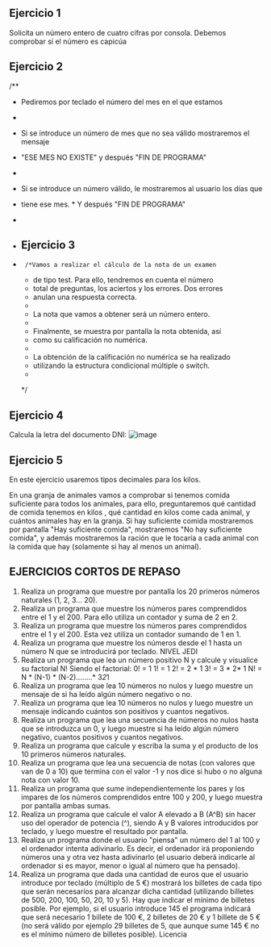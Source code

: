 ## Ejercicio 1 

Solicita un número entero de cuatro cifras por consola. 
Debemos comprobar si el número es capicúa

## Ejercicio 2

/**
 * Pediremos por teclado el número del mes en el que estamos
 *
 * Si se introduce un número de mes que no sea válido mostraremos el mensaje
 * "ESE MES NO EXISTE" y después "FIN DE PROGRAMA"
 *
 * Si se introduce un número válido, le mostraremos al usuario los días que
 * tiene ese mes. * Y después "FIN DE PROGRAMA"

 * 
 * ## Ejercicio 3
 *      /*Vamos a realizar el cálculo de la nota de un examen 
     * de tipo test. Para ello, tendremos en cuenta el número
     * total de preguntas, los aciertos y los errores. Dos errores
     * anulan una respuesta correcta.
     * 
     * La nota que vamos a obtener será un número entero.
     * 
     * Finalmente, se muestra por pantalla la nota obtenida, así
     * como su calificación no numérica. 
     * 
     * La obtención de la calificación no numérica se ha realizado
     * utilizando la estructura condicional múltiple o switch. 
     * 
     */
## Ejercicio 4
Calcula la letra del documento DNI: 
![image](https://github.com/user-attachments/assets/a3dbb72e-9608-440d-9fed-a94246800d17)


## Ejercicio 5
En este ejercicio usaremos  tipos decimales para los kilos. 

En una granja de animales vamos a comprobar si tenemos comida suficiente para todos los animales, para ello, preguntaremos qué cantidad de comida tenemos en kilos , qué cantidad en kilos come cada animal, y cuántos animales hay en la granja. 
Si  hay suficiente comida mostraremos por pantalla "Hay suficiente comida",  mostraremos "No hay suficiente comida", y además mostraremos la ración que le tocaría a cada animal con la comida que hay (solamente si hay al menos un animal).



## EJERCICIOS CORTOS DE REPASO

1. Realiza un programa que muestre por pantalla los 20 primeros números naturales (1, 2, 3... 20).
2. Realiza un programa que muestre los números pares comprendidos entre el 1 y el 200. Para ello
utiliza un contador y suma de 2 en 2.
3. Realiza un programa que muestre los números pares comprendidos entre el 1 y el 200. Esta vez
utiliza un contador sumando de 1 en 1.
4. Realiza un programa que muestre los números desde el 1 hasta un número N que se introducirá
por teclado.
NIVEL JEDI
5. Realiza un programa que lea un número positivo N y calcule y visualice su factorial N!
Siendo el factorial:
0! = 1
1! = 1
2! = 2 * 1
3! = 3 * 2* 1
N! = N * (N-1) * (N-2)........* 3*2*1
6. Realiza un programa que lea 10 números no nulos y luego muestre un mensaje de si ha leído
algún número negativo o no.
7. Realiza un programa que lea 10 números no nulos y luego muestre un mensaje indicando
cuántos son positivos y cuantos negativos.
8. Realiza un programa que lea una secuencia de números no nulos hasta que se introduzca un 0, y
luego muestre si ha leído algún número negativo, cuantos positivos y cuantos negativos.
9. Realiza un programa que calcule y escriba la suma y el producto de los 10 primeros números
naturales.
10. Realiza un programa que lea una secuencia de notas (con valores que van de 0 a 10) que
termina con el valor -1 y nos dice si hubo o no alguna nota con valor 10.
11. Realiza un programa que sume independientemente los pares y los impares de los números
comprendidos entre 100 y 200, y luego muestra por pantalla ambas sumas.
12. Realiza un programa que calcule el valor A elevado a B (A^B) sin hacer uso del operador de
potencia (^), siendo A y B valores introducidos por teclado, y luego muestre el resultado por
pantalla.
13. Realiza un programa donde el usuario "piensa" un número del 1 al 100 y el ordenador intenta
adivinarlo. Es decir, el ordenador irá proponiendo números una y otra vez hasta adivinarlo (el
usuario deberá indicarle al ordenador si es mayor, menor o igual al número que ha pensado).
14. Realiza un programa que dada una cantidad de euros que el usuario introduce por teclado
(múltiplo de 5 €) mostrará los billetes de cada tipo que serán necesarios para alcanzar dicha
cantidad (utilizando billetes de 500, 200, 100, 50, 20, 10 y 5). Hay que indicar el mínimo de
billetes posible. Por ejemplo, si el usuario introduce 145 el programa indicará que será necesario
1 billete de 100 €, 2 billetes de 20 € y 1 billete de 5 € (no será válido por ejemplo 29 billetes de
5, que aunque sume 145 € no es el mínimo número de billetes posible).
Licencia
